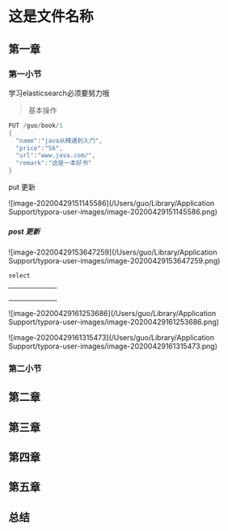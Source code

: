 # 这是文件名称

## 第一章

### 第一小节

学习elasticsearch必须要努力哦

> 基本操作

```java
PUT /guo/book/1
{
  "name":"java从精通到入门",
  "price":"56",
  "url":"www.java.com/",
  "remark":"这是一本好书"
}
```

put 更新

![image-20200429151145586](/Users/guo/Library/Application Support/typora-user-images/image-20200429151145586.png)

##### post 更新

![image-20200429153647259](/Users/guo/Library/Application Support/typora-user-images/image-20200429153647259.png)

```java
select
```



|      |      |      |      |      |      |
| ---: | ---- | ---- | ---- | ---- | ---- |
|      |      |      |      |      |      |
|      |      |      |      |      |      |
|      |      |      |      |      |      |
|      |      |      |      |      |      |



![image-20200429161253686](/Users/guo/Library/Application Support/typora-user-images/image-20200429161253686.png)







![image-20200429161315473](/Users/guo/Library/Application Support/typora-user-images/image-20200429161315473.png)

### 第二小节

## 第二章

## 第三章

## 第四章

## 第五章

## 总结